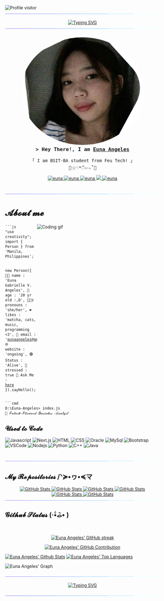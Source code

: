 <a href="https://komarev.com/ghpvc/?username=eyuewna">
  <img align="left" src="https://komarev.com/ghpvc/?username=eyuewna&label=Visitors&color=blueviolet&style=flat" alt="Profile visitor" />
</a>

<img src="horizontal-divider-gradient.gif">

<p align="center">
<a href="https://git.io/typing-svg"><img src="https://readme-typing-svg.herokuapp.com?font=Anta&weight=600&size=40&duration=4000&pause=500&color=5EBBF7&background=B04EFF00&center=true&vCenter=true&random=false&width=700&lines=HI+there+%5E._.%5E%E0%B8%85;Welcy+to+my+Read+Me++%E0%B4%A6%E0%B5%8D%E0%B4%A6%E0%B4%BF+%CB%89%CD%88%CC%80%EA%92%B3%CB%89%CD%88%CC%81+)%E2%9C%A7;%2F%E1%90%A0.+%EF%BD%A1.%E1%90%9F%5C%E1%B5%90%E1%B5%89%E1%B5%92%CA%B7%CB%8E%CB%8A%CB%97" alt="Typing SVG" /></a>
<img src="horizontal-divider-gradient.gif">
	
</p>
<!-- Intro  -->
<h3 align="center">
<img src="eunapic.png" alt="Profile Picture" style="border-radius: 50%; width: 400px; height: 350px; object-fit: cover;">
  <br>
  <samp>&gt; Hey There!, I am <b><a target="_blank" href="https://euna.com">Euna Angeles</a></b></samp>
</h3>

<p align="center"> 
  <samp>
    「 I am BSIT-BA student from Feu Tech! 」
    <br>
	      <a> 🫧𓇼𓏲*ੈ✩‧₊˚🎐 </a>
  </samp>
</p>

<p align="center">
 <a href="https://eyuewna" target="blank">
  <img src="https://img.shields.io/badge/Website-DC143C?style=for-the-badge&logo=medium&logoColor=white" alt="euna" />
 </a>
 <a href="https://www.linkedin.com/in/euna-angeles-128629298/" target="_blank">
  <img src="https://img.shields.io/badge/LinkedIn-0077B5?style=for-the-badge&logo=linkedin&logoColor=white" alt="euna"/>
 </a>
 <a href="https://www.facebook.com/eunagabriellev.angeles" target="_blank">
  <img src="https://img.shields.io/badge/Facebook-20BEFF?&style=for-the-badge&logo=facebook&logoColor=white" alt="euna"  />
  </a> 
 <a href="https://open.spotify.com/user/315cx7at3myqejzytpuguvaxquhy" target="_blank">
  <img src="https://img.shields.io/badge/Spotify-1ED760?&style=for-the-badge&logo=spotify&logoColor=white" />
 </a>
 <a href="https://www.instagram.com/yuuuena/" target="_blank">
  <img src="https://img.shields.io/badge/Instagram-fe4164?style=for-the-badge&logo=instagram&logoColor=white" alt="euna" />
 </a> 
</p>
<br />
<img src="horizontal-divider-gradient.gif">

<!-- About Section -->
 # 𝓐𝓫𝓸𝓾𝓽 𝓶𝓮
 
<p>
  <img align="right" height="350" width="400" src="https://i.pinimg.com/originals/44/a8/da/44a8dabf0e4bf6e2616cd0f6d0ce5912.gif" alt="Coding gif" />
  <pre><code>```js
"use creativity";
import { Person } from 'Manila, Philippines';

new Person({
    👩🏻 name       : 'Euna Gabrielle V. Angeles',
    🎂 age        :  '20 yr old :,D',
    💁🏻‍♀️ pronouns   : 'she/her',
    ❤️ likes      : 'matcha, cats, music, programming <3',
    📧 email      : 'eunaangeles@gmail.com',
    🌐 website    : 'ongoing',
    🟢 Status     : 'Alive',
    😬 stressed   : true
    💬 Ask Me     : [here](https://github.com/eyuewna/eyuewna/issues)
}).sayHello();
  </code></pre>

```
```cmd
D:\Euna-Angeles> index.js
🎯 𝐹𝓊𝓉𝓊𝓇𝑒-𝐹𝑜𝓇𝓌𝒶𝓇𝒹 𝐵𝓊𝓈𝒾𝓃𝑒𝓈𝓈 𝒜𝓃𝒶𝓁𝓎𝓈𝓉

```
 
</p>

## 𝓤𝓼𝓮𝓭 𝓽𝓸 𝓒𝓸𝓭𝓮

![Javascript](https://img.shields.io/badge/Javascript-F0DB4F?style=for-the-badge&labelColor=black&logo=javascript&logoColor=F0DB4F)
![Next.js](https://img.shields.io/badge/next.js-000000?style=for-the-badge&logo=nextdotjs&logoColor=white)
![HTML](https://img.shields.io/badge/HTML5-E34F26?style=for-the-badge&logo=html5&logoColor=white)
![CSS](https://img.shields.io/badge/CSS3-1572B6?style=for-the-badge&logo=css3&logoColor=white)
![Oracle](https://img.shields.io/badge/Oracle-F80000?style=for-the-badge&logo=oracle&logoColor=black)
![MySql](https://img.shields.io/badge/MySQL-005C84?style=for-the-badge&logo=mysql&logoColor=white)
![Bootstrap](https://img.shields.io/badge/Bootstrap-563D7C?style=for-the-badge&logo=bootstrap&logoColor=white)
![VSCode](https://img.shields.io/badge/Visual_Studio-0078d7?style=for-the-badge&logo=visual%20studio&logoColor=white)
![Nodejs](https://img.shields.io/badge/Nodejs-3C873A?style=for-the-badge&labelColor=black&logo=node.js&logoColor=3C873A)
![Python](https://img.shields.io/badge/Python-3776AB?style=for-the-badge&logo=python&logoColor=white)
![C++](https://img.shields.io/badge/C%2B%2B-00599C?style=for-the-badge&logo=c%2B%2B&logoColor=white)
![Java](https://img.shields.io/badge/Java-ED8B00?style=for-the-badge&logo=openjdk&logoColor=white)

<br/>

<img src="horizontal-divider-gradient.gif">

## 𝓜𝔂 𝓡𝓮𝓹𝓸𝓼𝓲𝓽𝓸𝓻𝓲𝓮𝓼 /ᐠ≽•ヮ•≼マ
<div>
  <p align="center">
	    <a href="https://github.com/eyuewna/AWD-Animation-project">
      		<img src="https://github-readme-stats.vercel.app/api/pin/?username=eyuewna&repo=AWD-Animation-project&theme=transparent" alt="GitHub Stats" />
    	</a>
	    <a href="https://github.com/eyuewna/Jumping_Letters">
      		<img src="https://github-readme-stats.vercel.app/api/pin/?username=eyuewna&repo=Jumping_Letters&theme=transparent" alt="GitHub Stats" />
    	</a>
    	<a href="https://github.com/eyuewna/Bell_Notification">
      		<img src="https://github-readme-stats.vercel.app/api/pin/?username=eyuewna&repo=Bell_Notification&theme=transparent" alt="GitHub Stats" />
    	</a>
    	<a href="https://github.com/eyuewna/Color_Switching">
      		<img src="https://github-readme-stats.vercel.app/api/pin/?username=eyuewna&repo=Color_Switching&theme=transparent" alt="GitHub Stats" />
    	</a>
    	<a href="https://github.com/eyuewna/Angeles-Calculator">
      		<img src="https://github-readme-stats.vercel.app/api/pin/?username=eyuewna&repo=Angeles-Calculator&theme=transparent" alt="GitHub Stats" />
    	</a>
    	<a href="https://github.com/eyuewna/CatCafe-Website">
      		<img src="https://github-readme-stats.vercel.app/api/pin/?username=eyuewna&repo=CatCafe-Website&theme=transparent" alt="GitHub Stats" />
    	</a>

<img src="horizontal-divider-gradient.gif">

## 𝓖𝓲𝓽𝓱𝓾𝓫 𝓢𝓽𝓪𝓽𝓾𝓼 (·•᷄‎ࡇ•᷅ )
<br/>

<p align="center">
  <a href="https://github.com/eyuewna">
    <img src="https://github-readme-streak-stats.herokuapp.com/?user=eyuewna&theme=radical&border=7F3FBF&background=0D1117" alt="Euna Angeles' GitHub streak"/>
  </a>
</p>

<p align="center">
  <a href="https://github.com/eyuewna">
    <img src="https://github-profile-summary-cards.vercel.app/api/cards/profile-details?username=eyuewna&theme=radical" alt="Euna Angeles' GitHub Contribution"/>
  </a>
</p>

<a> 
    <a href="https://github.com/eyuewna"><img alt="Euna Angeles' Github Stats" src="https://denvercoder1-github-readme-stats.vercel.app/api?username=eyuewna&show_icons=true&count_private=true&theme=react&border_color=7F3FBF&bg_color=0D1117&title_color=F85D7F&icon_color=F8D866" height="192px" width="49.5%"/></a>
  <a href="https://github.com/eyuewna"><img alt="Euna Angeles' Top Languages" src="https://denvercoder1-github-readme-stats.vercel.app/api/top-langs/?username=eyuewna&langs_count=8&layout=compact&theme=react&border_color=7F3FBF&bg_color=0D1117&title_color=F85D7F&icon_color=F8D866" height="192px" width="49.5%"/></a>
  <br/>
</a>


![Euna Angeles' Graph](https://github-readme-activity-graph.vercel.app/graph?username=eyuewna&custom_title=Euna%20Angeles's%20GitHub%20Activity%20Graph&bg_color=0D1117&color=7F3FBF&line=7F3FBF&point=7F3FBF&area_color=FFFFFF&title_color=FFFFFF&area=true)

<img src="horizontal-divider-gradient.gif">

<p align="center">
<a href="https://git.io/typing-svg"><img src="https://readme-typing-svg.herokuapp.com?font=Anta&weight=600&size=40&duration=4000&pause=500&color=656FEB&background=B04EFF00&center=true&vCenter=true&random=false&width=700&lines=bye+programmers+%E0%AB%AE%EA%92%B0+%CB%B6%E2%80%A2+%E0%BC%9D+%E2%80%A2%CB%B6%EA%92%B1%E1%83%90+%E2%99%A1" alt="Typing SVG" /></a>
<p align="center">
<img src="horizontal-divider-gradient.gif">
